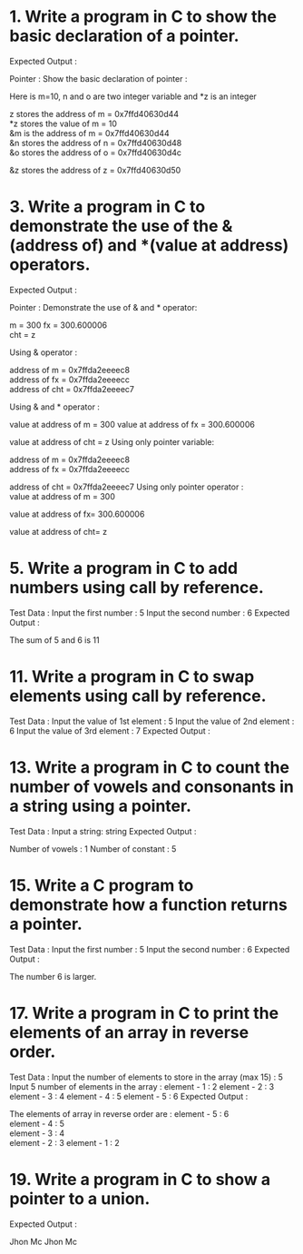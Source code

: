 # 1. Write a program in C to show the basic declaration of a pointer.
Expected Output :

Pointer : Show the basic declaration of pointer :

Here is m=10, n and o are two integer variable and *z is an integer

z stores the address of m  = 0x7ffd40630d44                                                         
*z stores the value of m = 10                                                          
&m is the address of m = 0x7ffd40630d44                                              
&n stores the address of n = 0x7ffd40630d48                                                                  
&o  stores the address of o = 0x7ffd40630d4c

&z stores the address of z = 0x7ffd40630d50 


# 3. Write a program in C to demonstrate the use of the &(address of) and *(value at address) operators.
Expected Output :

Pointer : Demonstrate the use of & and * operator:
           
 m = 300
 fx = 300.600006           
 cht = z
           
Using & operator :  


 address of m = 0x7ffda2eeeec8    
 address of fx = 0x7ffda2eeeecc                                               
 address of cht = 0x7ffda2eeeec7  
                                                                               
Using & and * operator :

value at address of m = 300
value at address of fx = 300.600006
                                  
value at address of cht = z
Using only pointer variable:

 address of m = 0x7ffda2eeeec8    
 address of fx = 0x7ffda2eeeecc

 address of cht = 0x7ffda2eeeec7
Using only pointer operator :                          
value at address of m = 300

value at address of fx= 300.600006

value at address of cht= z

# 5. Write a program in C to add numbers using call by reference.
Test Data :
Input the first number : 5
Input the second number : 6
Expected Output :

The sum of 5 and 6  is 11

# 11. Write a program in C to swap elements using call by reference.
Test Data :
Input the value of 1st element : 5
Input the value of 2nd element : 6
Input the value of 3rd element : 7
Expected Output :

# 13. Write a program in C to count the number of vowels and consonants in a string using a pointer.
Test Data :
Input a string: string
Expected Output :

Number of vowels : 1
Number of constant : 5

# 15. Write a C program to demonstrate how a function returns a pointer.
Test Data :
Input the first number : 5
Input the second number : 6
Expected Output :

 The number 6 is larger. 

 # 17. Write a program in C to print the elements of an array in reverse order.
Test Data :
Input the number of elements to store in the array (max 15) : 5
Input 5 number of elements in the array :
element - 1 : 2
element - 2 : 3
element - 3 : 4
element - 4 : 5
element - 5 : 6
Expected Output :

 The elements of array in reverse order are :
 element - 5 : 6     
 element - 4 : 5     
 element - 3 : 4     
 element - 2 : 3
 element - 1 : 2  

 # 19. Write a program in C to show a pointer to a union.
Expected Output :

Jhon Mc Jhon Mc